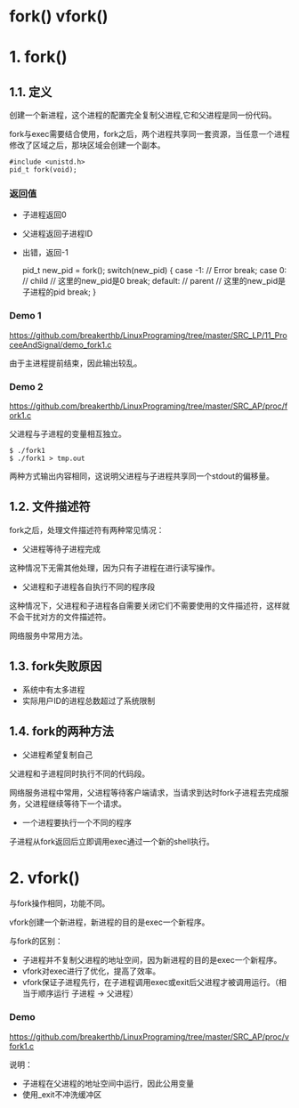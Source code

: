 # fork() vfork()

# 1. fork()

## 1.1. 定义

创建一个新进程，这个进程的配置完全复制父进程,它和父进程是同一份代码。

fork与exec需要结合使用，fork之后，两个进程共享同一套资源，当任意一个进程修改了区域之后，那块区域会创建一个副本。

    #include <unistd.h>
    pid_t fork(void);

### 返回值

- 子进程返回0
- 父进程返回子进程ID
- 出错，返回-1


    pid_t new_pid = fork();
    switch(new_pid)
    {
    case -1: // Error
        break;
    case 0: // child
        // 这里的new_pid是0
        break;
    default: // parent
        // 这里的new_pid是子进程的pid
        break;
    }

### Demo 1

<https://github.com/breakerthb/LinuxPrograming/tree/master/SRC_LP/11_ProceeAndSignal/demo_fork1.c>

由于主进程提前结束，因此输出较乱。

### Demo 2

<https://github.com/breakerthb/LinuxPrograming/tree/master/SRC_AP/proc/fork1.c>

父进程与子进程的变量相互独立。

    $ ./fork1
    $ ./fork1 > tmp.out
    
两种方式输出内容相同，这说明父进程与子进程共享同一个stdout的偏移量。

## 1.2. 文件描述符

fork之后，处理文件描述符有两种常见情况：

- 父进程等待子进程完成

这种情况下无需其他处理，因为只有子进程在进行读写操作。

- 父进程和子进程各自执行不同的程序段

这种情况下，父进程和子进程各自需要关闭它们不需要使用的文件描述符，这样就不会干扰对方的文件描述符。

网络服务中常用方法。

## 1.3. fork失败原因

- 系统中有太多进程
- 实际用户ID的进程总数超过了系统限制

## 1.4. fork的两种方法

- 父进程希望复制自己

父进程和子进程同时执行不同的代码段。

网络服务进程中常用，父进程等待客户端请求，当请求到达时fork子进程去完成服务，父进程继续等待下一个请求。

- 一个进程要执行一个不同的程序

子进程从fork返回后立即调用exec通过一个新的shell执行。

# 2. vfork()

与fork操作相同，功能不同。

vfork创建一个新进程，新进程的目的是exec一个新程序。

与fork的区别：

- 子进程并不复制父进程的地址空间，因为新进程的目的是exec一个新程序。
- vfork对exec进行了优化，提高了效率。
- vfork保证子进程先行，在子进程调用exec或exit后父进程才被调用运行。（相当于顺序运行 子进程 -> 父进程）

### Demo

<https://github.com/breakerthb/LinuxPrograming/tree/master/SRC_AP/proc/vfork1.c>

说明：

- 子进程在父进程的地址空间中运行，因此公用变量
- 使用_exit不冲洗缓冲区